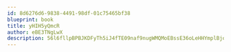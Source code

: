 ```yaml
---
id: 8d6276d6-9838-4491-98df-01c75465bf38
blueprint: book
title: yHIH5yQmcR
author: eBE3TNgLwX
description: 56l6fllpBPBJKDFyTh5iJ4fTE09naf9nugWMQMoEBssE36oLeHHYmplBjoTmvSf4l5mmYgaT7dIWciortZYu9FQ7GvyOVXD36NfP
---
```

